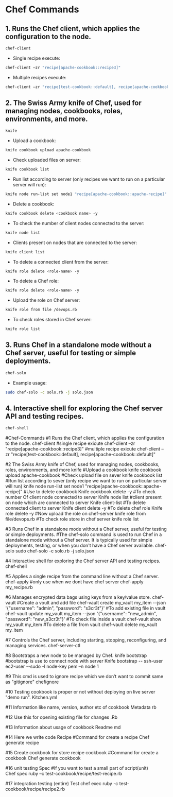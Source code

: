 # Chef Commands

## 1. Runs the Chef client, which applies the configuration to the node.
```bash
chef-client
```
- Single recipe execute:
```bash
chef-client –zr "recipe[apache-cookbook::recipe3]"
```

- Multiple recipes execute:
```bash
chef-client –zr "recipe[test-cookbook::default], recipe[apache-cookbook::default]"
```

## 2. The Swiss Army knife of Chef, used for managing nodes, cookbooks, roles, environments, and more.
```bash
knife
```
- Upload a cookbook:
```bash
knife cookbook upload apache-cookbook
```

- Check uploaded files on server:
```bash
knife cookbook list
```
- Run list according to server (only recipes we want to run on a particular server will run):
```bash
knife node run-list set node1 "recipe[apache-cookbook::apache-recipe]"
```
- Delete a cookbook:
```bash
knife cookbook delete <cookbook name> -y
```
- To check the number of client nodes connected to the server:
```bash
knife node list
```
- Clients present on nodes that are connected to the server:
```bash
knife client list
```
- To delete a connected client from the server:
```bash
knife role delete <role-name> -y
```
- To delete a Chef role:
```bash
knife role delete <role-name> -y
```
- Upload the role on Chef server:
```bash
knife role from file /devops.rb
```
- To check roles stored in Chef server:
```bash
knife role list
```

## 3. Runs Chef in a standalone mode without a Chef server, useful for testing or simple deployments.
```bash
chef-solo
```
- Example usage:
```bash
sudo chef-solo -c solo.rb -j solo.json
```  
## 4. Interactive shell for exploring the Chef server API and testing recipes.
```bash
chef-shell
```































#Chef-Commands
#1 Runs the Chef client, which applies the configuration to the node.
chef-client
  #single recipe exicute
  chef-client –zr "recipe[apache-cookbook::recipe3]"
  #multiple recipe exicute
  chef-client –zr "recipe[test-cookbook::default], recipe[apache-cookbook::default]" 

#2 The Swiss Army knife of Chef, used for managing nodes, cookbooks, roles, environments, and more
knife
  #Upload a cookbook
  knife cookbook upload apache-cookbook 
  #Check upload file on sever
  knife cookbook list 
  #Run list according to sever (only recipe we want to run on particular server will run) 
  knife node run-list set node1 "recipe[apache-cookbook::apache-recipe]"
  #Use to delete cookbook
  Knife cookbook delete <cookbook name> -y
  #To check number Of client node connected to server 
  Knife node list 
  #client present on node which are connected to server 
  Knife client-list
  #To delete connected client to server
  Knife client delete <client-name> -y 
  #To delete chef role
  Knife role delete <role-name>  -y 
  #Now upload the role on chef-server 
  knife role from file/devops.rb 
  #To check role store in chef server 
  knife role list 
  

#3 Runs Chef in a standalone mode without a Chef server, useful for testing or simple deployments.
#The chef-solo command is used to run Chef in a standalone mode without a Chef server. It is typically used for simple deployments, testing, or when you don't have a Chef server available.
chef-solo
  sudo chef-solo -c solo.rb -j solo.json

#4 Interactive shell for exploring the Chef server API and testing recipes.
chef-shell

#5 Applies a single recipe from the command line without a Chef server.
chef-apply
  #only use when we dont have chef server
  chef-apply my_recipe.rb

#6 Manages encrypted data bags using keys from a key/value store.
chef-vault
  #Create a voult and add file
  chef-vault create my_vault my_item --json '{"username": "admin", "password": "s3cr3t"}'
  #To add existing file in vault 
  chef-vault update my_vault my_item --json '{"username": "new_admin", "password": "new_s3cr3t"}'
  #To check file inside a vault
  chef-vault show my_vault my_item
  #To delete a file from vault
  chef-vault delete my_vault my_item

#7 Controls the Chef server, including starting, stopping, reconfiguring, and managing services.
chef-server-ctl

#8 Bootstraps a new node to be managed by Chef.
knife bootstrap
  #bootstrap is use to connect node with server 
  Knife bootstrap <private-ip> -- ssh-user ec2-user  --sudo -I node-key pem –n node 1

#9 This cmd is used to ignore recipe which we don’t want to commit same as "gitignore"
chefignore

#10 Testing cookbook is proper or not without deploying on live server "demo run".
Kitchen.yml

#11 Information like name, version, author etc of cookbook
Metadata rb 

#12 Use this for opening existing file for changes 
.Rb

#13 Information about usage of cookbook 
Readme md

#14 Here we write code 
Recipe
  #Command for create a recipe
  Chef generate recipe <recipe name>

#15 Create cookbook for store recipe
cookbook
  #Command for create a cookbook
  Chef generate cookbook <cookbook name>

#16 unit testing 
Spec 
  #If you want to test a small part of script(unit)  
  Chef spec ruby –c  test-cookbook/recipe/test-recipe.rb 

#17 integration testing (entire) 
Test
  chef exec ruby -c test-cookbook/recipe/recipe2.rb

 
